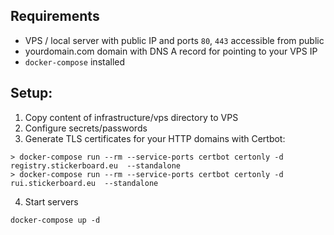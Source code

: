 ## Requirements
* VPS / local server with public IP and ports `80`, `443` accessible from public
* yourdomain.com domain with DNS A record for pointing to your VPS IP
* `docker-compose` installed

## Setup:
1. Copy content of infrastructure/vps directory to VPS
2. Configure secrets/passwords
3. Generate TLS certificates for your HTTP domains with Certbot:
```
> docker-compose run --rm --service-ports certbot certonly -d registry.stickerboard.eu  --standalone
> docker-compose run --rm --service-ports certbot certonly -d rui.stickerboard.eu  --standalone
```
4. Start servers
```
docker-compose up -d
```